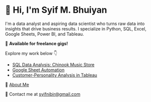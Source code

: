 # 👋 Hi, I'm Syif M. Bhuiyan

I'm a data analyst and aspiring data scientist who turns raw data into insights that drive business results. I specialize in Python, SQL, Excel, Google Sheets, Power BI, and Tableau.

🎯 **Available for freelance gigs!**

Explore my work below 👇
- [SQL Data Analysis: Chinook Music Store](projects/sql-chinook-analysis.md)
- [Google Sheet Automation](projects/google-sheet-automation.md)
- [Customer-Personality Analysis in Tableau](projects/tableau-customer-personality-analysis.md)

📄 [About Me](about.md)

📩 Contact me at syifnibir@gmail.com
